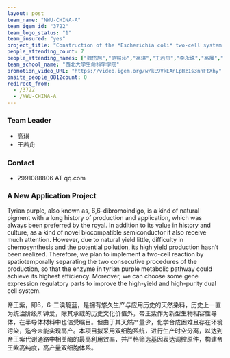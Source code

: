 ```yaml
---
layout: post
team_name: "NWU-CHINA-A"
team_igem_id: "3722"
team_logo_status: "1"
team_insured: "yes"
project_title: "Construction of the *Escherichia coli* two-cell system for monarch violet dye production"
people_attending_count: 7
people_attending_names: ["魏岱旭","范铭沁","高琪","王若舟","李永珠","高展","叶少杰"]
team_school_name: "西北大学生命科学学院"
promotion_video_URL: "https://video.igem.org/w/kE9VkEAnLpHz1s3nnFtXhy"
onsite_people_0812count: 0
redirect_from:
  - /3722
  - /NWU-CHINA-A
---
```



### Team Leader
* 高琪
* 王若舟

### Contact
* 2991088806 AT qq.com

### A New Application Project

Tyrian purple, also known as, 6,6-dibromoindigo, is a kind of natural pigment with a long history of production and application, which was always been preferred by the royal. In addition to its value in history and culture, as a kind of novel biocompatible semiconductor it also receive much attention. However, due to natural yield little, difficulty in chemosynthesis and the potential pollution, its high yield production hasn’t been realized. Therefore, we plan to implement a two-cell reaction by spatiotemporally separating the two consecutive procedures of the production, so that the enzyme in tyrian purple metabolic pathway could achieve its highest efficiency. Moreover, we can choose some gene expression regulatory parts to improve the high-yield and high-purity dual cell system.

帝王紫，即6，6-二溴靛蓝，是拥有悠久生产与应用历史的天然染料，历史上一直为统治阶级所钟爱，除其承载的历史文化价值外，帝王紫作为新型生物相容性导体，在半导体材料中也倍受瞩目。但由于其天然产量少，化学合成困难且存在环境污染，迄今未能实现高产。本项目拟采用双细胞系统，进行生产时空分离，以达到帝王紫代谢通路中相关酶的最高利用效率，并严格筛选基因表达调控原件，构建帝王紫高纯度，高产量双细胞体系。
